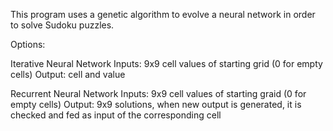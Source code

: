 This program uses a genetic algorithm to evolve a neural network in order to solve Sudoku puzzles.

Options:

Iterative Neural Network
Inputs: 9x9 cell values of starting grid (0 for empty cells)
Output: cell and value

Recurrent Neural Network
Inputs: 9x9 cell values of starting graid (0 for empty cells)
Output: 9x9 solutions, when new output is generated, it is checked and fed as input of the corresponding cell